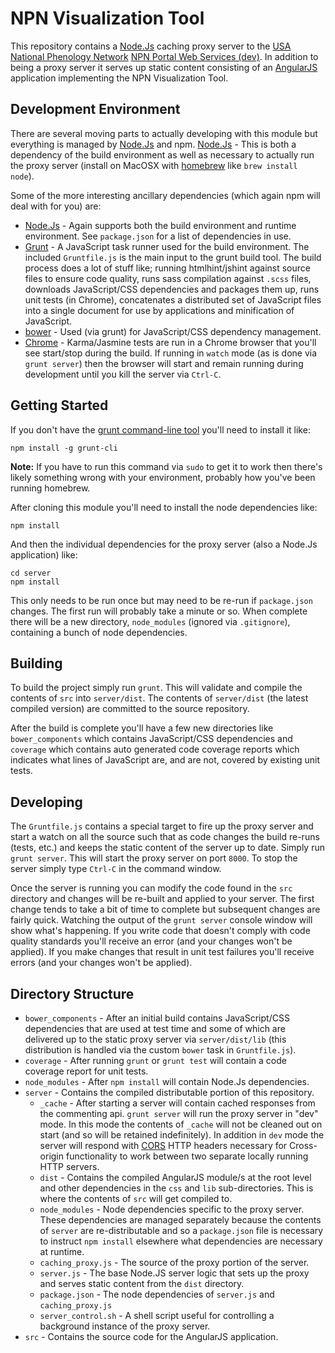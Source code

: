 # NPN Visualization Tool

This repository contains a [Node.Js](http://nodejs.org/) caching proxy server to the [USA National Phenology Network](https://usanpn.org/) [NPN Portal Web Services (dev)](http://www-dev.usanpn.org/npn_portal).  In addition to being a proxy server it serves up static content consisting of an [AngularJS](https://angularjs.org/) application implementing the NPN Visualization Tool.

## Development Environment

There are several moving parts to actually developing with this module but everything is managed by [Node.Js](http://nodejs.org/) and npm.  [Node.Js](http://nodejs.org/) - This is both a dependency of the build environment as well as necessary to actually run the proxy server (install on MacOSX with [homebrew](http://brew.sh/) like `brew install node`).

Some of the more interesting ancillary dependencies (which again npm will deal with for you) are:

- [Node.Js](http://nodejs.org/) - Again supports both the build environment and runtime environment.  See `package.json` for a list of dependencies in use.
- [Grunt](http://gruntjs.com/) - A JavaScript task runner used for the build environment.  The included `Gruntfile.js` is the main input to the grunt build tool.  The build process does a lot of stuff like; running htmlhint/jshint against source files to ensure code quality, runs sass compilation against `.scss` files, downloads JavaScript/CSS dependencies and packages them up, runs unit tests (in Chrome), concatenates a distributed set of JavaScript files into a single document for use by applications and minification of JavaScript.
- [bower](http://bower.io/) - Used (via grunt) for JavaScript/CSS dependency management.
- [Chrome](http://www.google.com/chrome/) - Karma/Jasmine tests are run in a Chrome browser that you'll see start/stop during the build.  If running in `watch` mode (as is done via `grunt server`) then the browser will start and remain running during development until you kill the server via `Ctrl-C`.

## Getting Started

If you don't have the [grunt command-line tool](http://gruntjs.com/getting-started) you'll need to install it like:

~~~~
npm install -g grunt-cli
~~~~

**Note:** If you have to run this command via `sudo` to get it to work then there's likely something wrong with your environment, probably how you've been running homebrew.

After cloning this module you'll need to install the node dependencies like:

~~~~
npm install
~~~~

And then the individual dependencies for the proxy server (also a Node.Js application) like:

~~~~
cd server
npm install
~~~~

This only needs to be run once but may need to be re-run if `package.json` changes.  The first run will probably take a minute or so.  When complete there will be a new directory, `node_modules` (ignored via `.gitignore`), containing a bunch of node dependencies.

## Building

To build the project simply run `grunt`.  This will validate and compile the contents of `src` into `server/dist`.  The contents of `server/dist` (the latest compiled version) are committed to the source repository. 

After the build is complete you'll have a few new directories like `bower_components` which contains JavaScript/CSS dependencies and `coverage` which contains auto generated code coverage reports which indicates what lines of JavaScript are, and are not, covered by existing unit tests.

## Developing

The `Gruntfile.js` contains a special target to fire up the proxy server and start a watch on all the source such that as code changes the build re-runs (tests, etc.) and keeps the static content of the server up to date.  Simply run `grunt server`.  This will start the proxy server on port `8000`.  To stop the server simply type `Ctrl-C` in the command window.

Once the server is running you can modify the code found in the `src` directory and changes will be re-built and applied to your server.  The first change tends to take a bit of time to complete but subsequent changes are fairly quick.  Watching the output of the `grunt server` console window will show what's happening.  If you write code that doesn't comply with code quality standards you'll receive an error (and your changes won't be applied).  If you make changes that result in unit test failures you'll receive errors (and your changes won't be applied).

## Directory Structure

- `bower_components` - After an initial build contains JavaScript/CSS dependencies that are used at test time and some of which are delivered up to the static proxy server via `server/dist/lib` (this distribution is handled via the custom `bower` task in `Gruntfile.js`).
- `coverage` - After running `grunt` or `grunt test` will contain a code coverage report for unit tests.
- `node_modules` - After `npm install` will contain Node.Js dependencies.
- `server` - Contains the compiled distributable portion of this repository.
  - `_cache` - After starting a server will contain cached responses from the commenting api.  `grunt server` will run the proxy server in "dev" mode.  In this mode the contents of `_cache` will not be cleaned out on start (and so will be retained indefinitely).  In addition in `dev` mode the server will respond with [CORS](http://en.wikipedia.org/wiki/Cross-origin_resource_sharing) HTTP headers necessary for Cross-origin functionality to work between two separate locally running HTTP servers.
  - `dist` - Contains the compiled AngularJS module/s at the root level and other dependencies in the `css` and `lib` sub-directories.  This is where the contents of `src` will get compiled to.
  - `node_modules` - Node dependencies specific to the proxy server.  These dependencies are managed separately because the contents of `server` are re-distributable and so a `package.json` file is necessary to instruct `npm install` elsewhere what dependencies are necessary at runtime.
  - `caching_proxy.js` - The source of the proxy portion of the server.
  - `server.js` - The base Node.JS server logic that sets up the proxy and serves static content from the `dist` directory.
  - `package.json` - The node dependencies of `server.js` and `caching_proxy.js`
  - `server_control.sh` - A shell script useful for controlling a background instance of the proxy server.
- `src` - Contains the source code for the AngularJS application.
